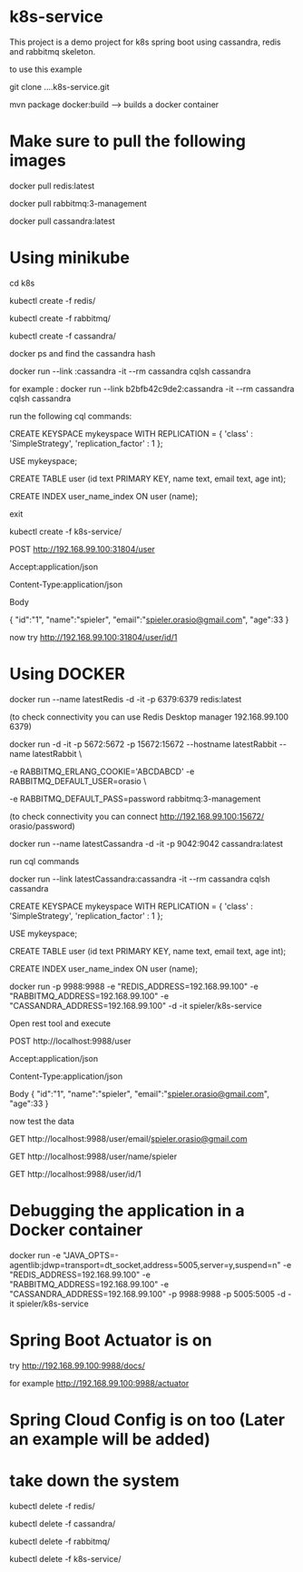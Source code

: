 # k8s-service
This project is a demo project for k8s spring boot using cassandra, redis and rabbitmq skeleton. 

to use this example 

git clone ....k8s-service.git

mvn package docker:build      --> builds a docker container



# Make sure to pull the following images 

docker pull redis:latest

docker pull rabbitmq:3-management

docker pull cassandra:latest



# Using minikube 


cd  k8s

kubectl create -f redis/

kubectl create -f rabbitmq/

kubectl create -f cassandra/


docker ps and find the cassandra hash

docker run --link <cassandraHash>:cassandra -it --rm cassandra cqlsh cassandra

for example : docker run --link b2bfb42c9de2:cassandra  -it    --rm cassandra cqlsh cassandra


run the following cql commands:

CREATE KEYSPACE mykeyspace WITH REPLICATION = { 'class' : 'SimpleStrategy', 'replication_factor' : 1 };

USE mykeyspace; 

CREATE TABLE user (id text PRIMARY KEY, name text, email text, age int);

CREATE INDEX user_name_index ON user (name);

exit 


kubectl create -f k8s-service/



POST http://192.168.99.100:31804/user

Accept:application/json

Content-Type:application/json

Body 

{
   "id":"1",
   "name":"spieler",
   "email":"spieler.orasio@gmail.com",
   "age":33
}

now try http://192.168.99.100:31804/user/id/1


# Using DOCKER 
 

docker run --name latestRedis -d -it  -p 6379:6379 redis:latest

(to check connectivity you can use Redis Desktop manager 192.168.99.100 6379)

docker run -d -it  -p 5672:5672   -p 15672:15672 --hostname latestRabbit --name latestRabbit \

 -e RABBITMQ_ERLANG_COOKIE='ABCDABCD'  -e RABBITMQ_DEFAULT_USER=orasio \
 
 -e RABBITMQ_DEFAULT_PASS=password  rabbitmq:3-management
 

(to check connectivity you can connect http://192.168.99.100:15672/    orasio/password)


docker run --name latestCassandra -d -it -p 9042:9042 cassandra:latest

run cql commands

docker run --link latestCassandra:cassandra  -it    --rm cassandra cqlsh cassandra


CREATE KEYSPACE mykeyspace WITH REPLICATION = { 'class' : 'SimpleStrategy', 'replication_factor' : 1 };

USE mykeyspace;

CREATE TABLE user (id text PRIMARY KEY, name text, email text, age int);

CREATE INDEX user_name_index ON user (name);


docker run -p 9988:9988 -e "REDIS_ADDRESS=192.168.99.100" -e "RABBITMQ_ADDRESS=192.168.99.100" -e "CASSANDRA_ADDRESS=192.168.99.100" -d -it spieler/k8s-service



Open rest tool and execute 

POST http://localhost:9988/user

Accept:application/json

Content-Type:application/json

Body
{
   "id":"1",
   "name":"spieler",
   "email":"spieler.orasio@gmail.com",
   "age":33
}

now test the data

GET http://localhost:9988/user/email/spieler.orasio@gmail.com

GET http://localhost:9988/user/name/spieler

GET http://localhost:9988/user/id/1






   
# Debugging the application in a Docker container

docker run   -e "JAVA_OPTS=-agentlib:jdwp=transport=dt_socket,address=5005,server=y,suspend=n"  -e "REDIS_ADDRESS=192.168.99.100" -e "RABBITMQ_ADDRESS=192.168.99.100" -e "CASSANDRA_ADDRESS=192.168.99.100" -p 9988:9988 -p 5005:5005  -d -it spieler/k8s-service



# Spring Boot Actuator is on 
try http://192.168.99.100:9988/docs/

for example http://192.168.99.100:9988/actuator


# Spring Cloud Config is on too (Later an example will be added)


# take down the system 

kubectl delete -f redis/

kubectl delete -f cassandra/

kubectl delete -f rabbitmq/

kubectl delete -f k8s-service/


